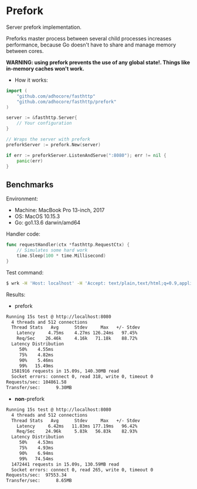 # Prefork

Server prefork implementation.

Preforks master process between several child processes increases performance, because Go doesn't have to share and manage memory between cores.

**WARNING: using prefork prevents the use of any global state!. Things like in-memory caches won't work.**

- How it works:

```go
import (
    "github.com/adhocore/fasthttp"
    "github.com/adhocore/fasthttp/prefork"
)

server := &fasthttp.Server{
    // Your configuration
}

// Wraps the server with prefork
preforkServer := prefork.New(server)

if err := preforkServer.ListenAndServe(":8080"); err != nil {
    panic(err)
}
```

## Benchmarks

Environment:

- Machine: MacBook Pro 13-inch, 2017
- OS: MacOS 10.15.3
- Go: go1.13.6 darwin/amd64

Handler code:

```go
func requestHandler(ctx *fasthttp.RequestCtx) {
    // Simulates some hard work
    time.Sleep(100 * time.Millisecond)
}
```

Test command:

```bash
$ wrk -H 'Host: localhost' -H 'Accept: text/plain,text/html;q=0.9,application/xhtml+xml;q=0.9,application/xml;q=0.8,*/*;q=0.7' -H 'Connection: keep-alive' --latency -d 15 -c 512 --timeout 8 -t 4 http://localhost:8080
```

Results:

- prefork

```bash
Running 15s test @ http://localhost:8080
  4 threads and 512 connections
  Thread Stats   Avg      Stdev     Max   +/- Stdev
    Latency     4.75ms    4.27ms 126.24ms   97.45%
    Req/Sec    26.46k     4.16k   71.18k    88.72%
  Latency Distribution
     50%    4.55ms
     75%    4.82ms
     90%    5.46ms
     99%   15.49ms
  1581916 requests in 15.09s, 140.30MB read
  Socket errors: connect 0, read 318, write 0, timeout 0
Requests/sec: 104861.58
Transfer/sec:      9.30MB
```

- **non**-prefork

```bash
Running 15s test @ http://localhost:8080
  4 threads and 512 connections
  Thread Stats   Avg      Stdev     Max   +/- Stdev
    Latency     6.42ms   11.83ms 177.19ms   96.42%
    Req/Sec    24.96k     5.83k   56.83k    82.93%
  Latency Distribution
     50%    4.53ms
     75%    4.93ms
     90%    6.94ms
     99%   74.54ms
  1472441 requests in 15.09s, 130.59MB read
  Socket errors: connect 0, read 265, write 0, timeout 0
Requests/sec:  97553.34
Transfer/sec:      8.65MB
```
